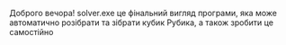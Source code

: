 Доброго вечора! solver.exe це фінальний вигляд програми, яка може автоматично розібрати та зібрати кубик Рубика, а також зробити це самостійно
